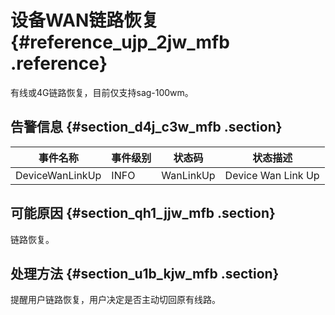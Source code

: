 # 设备WAN链路恢复 {#reference_ujp_2jw_mfb .reference}

有线或4G链路恢复，目前仅支持sag-100wm。

## 告警信息 {#section_d4j_c3w_mfb .section}

|事件名称|事件级别|状态码|状态描述|
|----|----|---|----|
|DeviceWanLinkUp|INFO|WanLinkUp|Device Wan Link Up|

## 可能原因 {#section_qh1_jjw_mfb .section}

链路恢复。

## 处理方法 {#section_u1b_kjw_mfb .section}

提醒用户链路恢复，用户决定是否主动切回原有线路。

